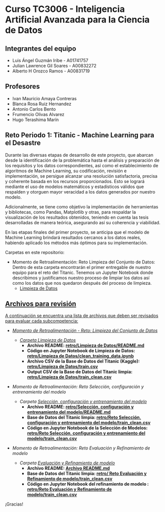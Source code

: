 # Curso TC3006 - Inteligencia Artificial Avanzada para la Ciencia de Datos

## Integrantes del equipo 
* Luis Ángel Guzmán Iribe - A01741757
* Julian Lawrence Gil Soares - A00832272
* Alberto H Orozco Ramos - A00831719

## Profesores
* Ivan Mauricio Amaya Contreras
* Blanca Rosa Ruiz Hernandez
* Antonio Carlos Bento
* Frumencio Olivas Alvarez
* Hugo Terashima Marín

## Reto Periodo 1: Titanic - Machine Learning para el Desastre

Durante las diversas etapas de desarrollo de este proyecto, que abarcan desde la identificación de la problemática hasta el análisis y preparación de los requisitos y los datos correspondientes, así como el establecimiento de algoritmos de Machine Learning, su codificación, revisión e implementación, se persigue alcanzar una resolución satisfactoria, precisa y coherente basada en los recursos proporcionados. Esto se logrará mediante el uso de modelos matemáticos y estadísticos válidos que respalden y otorguen mayor veracidad a los datos generados por nuestro modelo.

Adicionalmente, se tiene como objetivo la implementación de herramientas y bibliotecas, como Pandas, Matplotlib y otras, para respaldar la visualización de los resultados obtenidos, teniendo en cuenta las tesis desarrolladas de manera teórica, asegurando así su coherencia y viabilidad.

En las etapas finales del primer proyecto, se anticipa que el modelo de Machine Learning brindará resultados cercanos a los datos reales, habiendo aplicado los métodos más óptimos para su implementación.

Carpetas en este repositorio:

* Momento de Retroalimentación: Reto Limpieza del Conjunto de Datos: Dentro de esta carpeta encontrarán el primer entregable de nuestro equipo para el reto del Titanic. Tenemos un Jupyter Notebook donde describimos y justificamos nuestro proceso de limpiar los datos así como los datos que nos quedaron después del proceso de limpieza.
  * <a href="https://github.com/4lb3rt0r/TC3006_Equipo2/tree/main/retro/Limpieza%20de%20Datos">Limpieza de Datos

## Archivos para revisión
A continuación se encuentra una lista de archivos que deben ser revisados para evaluar cada subcompetencia:
* *Momento de Retroalimentación - Reto: Limpieza del Conjunto de Datos*
	* *Carpeta <a href="https://github.com/4lb3rt0r/TC3006_Equipo2/tree/main/retro/Limpieza%20de%20Datos">Limpieza de Datos</a>*
		* **Archivo README: <a href="https://github.com/4lb3rt0r/TC3006_Equipo2/blob/main/retro/Limpieza%20de%20Datos/README.md">retro/Limpieza de Datos/README.md</a>**
 		* **Código en Jupyter Notebook de Limpieza de Datos: <a href="https://github.com/4lb3rt0r/TC3006_Equipo2/blob/main/retro/Limpieza%20de%20Datos/clean_training_data.ipynb">retro/Limpieza de Datos/clean_training_data.ipynb</a>**
		* **Archivo CSV de la Base de Datos del Titanic (Kaggle): <a href="https://github.com/4lb3rt0r/TC3006_Equipo2/blob/main/retro/Limpieza%20de%20Datos/train.csv">retro/Limpieza de Datos/train.csv</a>**
		* **Output CSV de la Base de Datos del Titanic limpia: <a href="https://github.com/4lb3rt0r/TC3006_Equipo2/blob/main/retro/Limpieza%20de%20Datos/train_clean.csv">retro/Limpieza de Datos/train_clean.csv</a>**

* *Momento de Retroalimentación: Reto Selección, configuración y entrenamiento del modelo*
	* *Carpeta <a href="https://github.com/4lb3rt0r/TC3006_Equipo2/tree/main/retro/Reto%20Selecci%C3%B3n%2C%20configuraci%C3%B3n%20y%20entrenamiento%20del%20modelo">Selección, configuración y entrenamiento del modelo</a>*
		* **Archivo README: <a href="https://github.com/4lb3rt0r/TC3006_Equipo2/blob/main/retro/Reto%20Selecci%C3%B3n%2C%20configuraci%C3%B3n%20y%20entrenamiento%20del%20modelo/README.md">retro/Selección, configuración y entrenamiento del modelo/README.md</a>**
		* **Base de Datos del Titanic limpia: <a href="https://github.com/4lb3rt0r/TC3006_Equipo2/blob/main/retro/Reto%20Selecci%C3%B3n%2C%20configuraci%C3%B3n%20y%20entrenamiento%20del%20modelo/train_clean.csv">retro/Reto Selección, configuración y entrenamiento del modelo/train_clean.csv</a>**
		* **Código en Jupyter Notebook de la Selección de Modelos: <a href="https://github.com/4lb3rt0r/TC3006_Equipo2/blob/main/retro/Reto%20Selecci%C3%B3n%2C%20configuraci%C3%B3n%20y%20entrenamiento%20del%20modelo/Configuracion_Modelos.ipynb">retro/Reto Selección, configuración y entrenamiento del modelo/train_clean.csv</a>**

* *Momento de Retroalimentación: Reto Evaluación y Refinamiento de modelo*
	* *Carpeta <a href="https://github.com/4lb3rt0r/TC3006_Equipo2/tree/main/retro/Reto%20Evaluaci%C3%B3n%20y%20Refinamiento%20de%20modelo">Evaluación y Refinamiento de modelo</a>*
		* **Archivo README: <a href="https://github.com/4lb3rt0r/TC3006_Equipo2/blob/main/retro/Reto%20Evaluaci%C3%B3n%20y%20Refinamiento%20de%20modelo/README.md">Archivo README.md</a>**
		* **Base de Datos del Titanic limpia: <a href="https://github.com/4lb3rt0r/TC3006_Equipo2/blob/main/retro/Reto%20Evaluaci%C3%B3n%20y%20Refinamiento%20de%20modelo/train_clean.csv">retro/ Reto Evaluación y Refinamiento de modelo/train_clean.csv</a>**
		* **Código en Jupyter Notebook del refinamiento de modelo : <a href="https://github.com/4lb3rt0r/TC3006_Equipo2/blob/main/retro/Reto%20Selecci%C3%B3n%2C%20configuraci%C3%B3n%20y%20entrenamiento%20del%20modelo/Configuracion_Modelos.ipynb">retro/Reto Evaluación y Refinamiento de modelo/train_clean.csv</a>**

¡Gracias!
